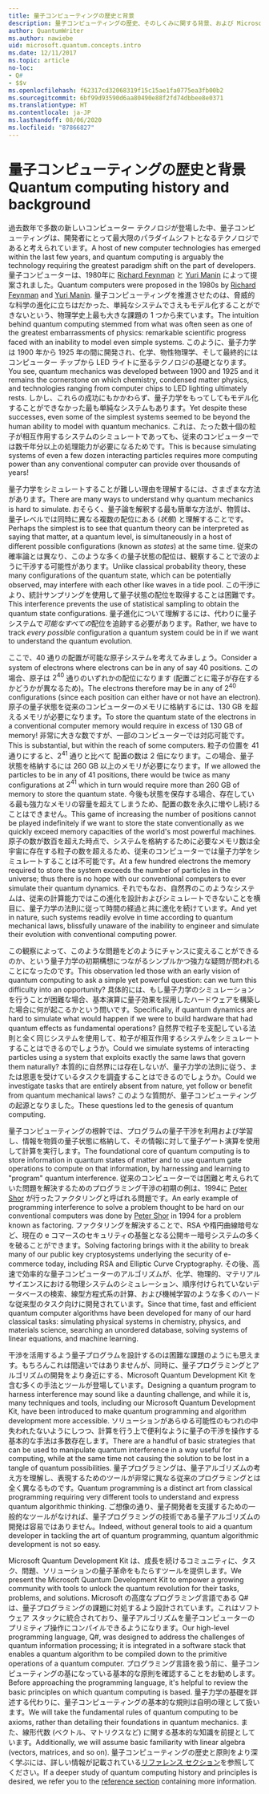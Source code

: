 ```yaml
---
title: 量子コンピューティングの歴史と背景
description: 量子コンピューティングの歴史、そのしくみに関する背景、および Microsoft Quantum Development Kit について説明します。
author: QuantumWriter
ms.author: nawiebe
uid: microsoft.quantum.concepts.intro
ms.date: 12/11/2017
ms.topic: article
no-loc:
- Q#
- $$v
ms.openlocfilehash: f62317cd32068319f15c15ae1fa0775ea3fb00b2
ms.sourcegitcommit: 6bf99d93590d6aa80490e88f2fd74dbbee8e0371
ms.translationtype: HT
ms.contentlocale: ja-JP
ms.lasthandoff: 08/06/2020
ms.locfileid: "87866827"
---
```

# <a name="quantum-computing-history-and-background"></a><span data-ttu-id="289af-103">量子コンピューティングの歴史と背景</span><span class="sxs-lookup"><span data-stu-id="289af-103">Quantum computing history and background</span></span>

<span data-ttu-id="289af-104">過去数年で多数の新しいコンピューター テクノロジが登場した中、量子コンピューティングは、開発者にとって最大限のパラダイムシフトとなるテクノロジであると考えられています。</span><span class="sxs-lookup"><span data-stu-id="289af-104">A host of new computer technologies has emerged within the last few years, and quantum computing is arguably the technology requiring the greatest paradigm shift on the part of developers.</span></span>  <span data-ttu-id="289af-105">量子コンピューターは、1980年に [Richard Feynman](https://en.wikipedia.org/wiki/Richard_Feynman) と [Yuri Manin](https://en.wikipedia.org/wiki/Yuri_Manin) によって提案されました。</span><span class="sxs-lookup"><span data-stu-id="289af-105">Quantum computers were proposed in the 1980s by [Richard Feynman](https://en.wikipedia.org/wiki/Richard_Feynman) and [Yuri Manin](https://en.wikipedia.org/wiki/Yuri_Manin).</span></span>  <span data-ttu-id="289af-106">量子コンピューティングを推進させたのは、脅威的な科学の進化に立ちはだかった、単純なシステムでさえもモデル化することができないという、物理学史上最も大きな課題の 1 つから来ています。</span><span class="sxs-lookup"><span data-stu-id="289af-106">The intuition behind quantum computing stemmed from what was often seen as one of the greatest embarrassments of physics: remarkable scientific progress faced with an inability to model even simple systems.</span></span> <span data-ttu-id="289af-107">このように、量子力学は 1900 年から 1925 年の間に開発され、化学、物性物理学、そして最終的にはコンピューター チップから LED ライトに至るテクノロジの基礎となります。</span><span class="sxs-lookup"><span data-stu-id="289af-107">You see, quantum mechanics was developed between 1900 and 1925 and it remains the cornerstone on which chemistry, condensed matter physics, and technologies ranging from computer chips to LED lighting ultimately rests.</span></span>  <span data-ttu-id="289af-108">しかし、これらの成功にもかかわらず、量子力学をもってしてもモデル化することができなかった最も単純なシステムもあります。</span><span class="sxs-lookup"><span data-stu-id="289af-108">Yet despite these successes, even some of the simplest systems seemed to be beyond the human ability to model with quantum mechanics.</span></span>  <span data-ttu-id="289af-109">これは、たった数十個の粒子が相互作用するシステムのシミュレートであっても、従来のコンピューターでは数千年分以上の処理能力が必要になるためです。</span><span class="sxs-lookup"><span data-stu-id="289af-109">This is because simulating systems of even a few dozen interacting particles requires more computing power than any conventional computer can provide over thousands of years!</span></span>

<span data-ttu-id="289af-110">量子力学をシミュレートすることが難しい理由を理解するには、さまざまな方法があります。</span><span class="sxs-lookup"><span data-stu-id="289af-110">There are many ways to understand why quantum mechanics is hard to simulate.</span></span>  <span data-ttu-id="289af-111">おそらく、量子論を解釈する最も簡単な方法が、物質は、量子レベルでは同時に異なる複数の配位にある (*状態*) と理解することです。</span><span class="sxs-lookup"><span data-stu-id="289af-111">Perhaps the simplest is to see that quantum theory can be interpreted as saying that matter, at a quantum level, is simultaneously in a host of different possible configurations (known as *states*) at the same time.</span></span>  <span data-ttu-id="289af-112">従来の確率論とは異なり、このような多くの量子状態の配位は、観察することで波のように干渉する可能性があります。</span><span class="sxs-lookup"><span data-stu-id="289af-112">Unlike classical probability theory, these many configurations of the quantum state, which can be potentially observed, may interfere with each other like waves in a tide pool.</span></span>  <span data-ttu-id="289af-113">この干渉により、統計サンプリングを使用して量子状態の配位を取得することは困難です。</span><span class="sxs-lookup"><span data-stu-id="289af-113">This interference prevents the use of statistical sampling to obtain the quantum state configurations.</span></span>  <span data-ttu-id="289af-114">量子進化について理解するには、代わりに量子システムで*可能なすべての*配位を追跡する必要があります。</span><span class="sxs-lookup"><span data-stu-id="289af-114">Rather, we have to track *every possible* configuration a quantum system could be in if we want to understand the quantum evolution.</span></span>  

<span data-ttu-id="289af-115">ここで、$40$ 通りの配置が可能な原子システムを考えてみましょう。</span><span class="sxs-lookup"><span data-stu-id="289af-115">Consider a system of electrons where electrons can be in any of say $40$ positions.</span></span>  <span data-ttu-id="289af-116">この場合、原子は $2^{40}$ 通りのいずれかの配位になります (配置ごとに電子が存在するかどうかが異なるため)。</span><span class="sxs-lookup"><span data-stu-id="289af-116">The electrons therefore may be in any of $2^{40}$ configurations (since each position can either have or not have an electron).</span></span> <span data-ttu-id="289af-117">原子の量子状態を従来のコンピューターのメモリに格納するには、$130$ GB を超えるメモリが必要になります。</span><span class="sxs-lookup"><span data-stu-id="289af-117">To store the quantum state of the electrons in a conventional computer memory would require in excess of $130$ GB of memory!</span></span>  <span data-ttu-id="289af-118">非常に大きな数ですが、一部のコンピューターでは対応可能です。</span><span class="sxs-lookup"><span data-stu-id="289af-118">This is substantial, but within the reach of some computers.</span></span>  <span data-ttu-id="289af-119">粒子の位置を $41$ 通りにすると、$2^{41}$ 通りと比べて 配置の数は 2 倍になります。この場合、量子状態を格納するには $260$ GB 以上のメモリが必要になります。</span><span class="sxs-lookup"><span data-stu-id="289af-119">If we allowed the particles to be in any of $41$ positions, there would be twice as many configurations at $2^{41}$ which in turn would require more than $260$ GB of memory to store the quantum state.</span></span> <span data-ttu-id="289af-120">今後も状態を保存する場合、存在している最も強力なメモリの容量を超えてしまうため、配置の数を永久に増やし続けることはできません。</span><span class="sxs-lookup"><span data-stu-id="289af-120">This game of increasing the number of positions cannot be played indefinitely if we want to store the state conventionally as we quickly exceed memory capacities of the world's most powerful machines.</span></span>  <span data-ttu-id="289af-121">原子の数が数百を超えた時点で、システムを格納するために必要なメモリ数は全宇宙に存在する粒子の数を超えるため、従来のコンピューターでは量子力学をシミュレートすることは不可能です。</span><span class="sxs-lookup"><span data-stu-id="289af-121">At a few hundred electrons the memory required to store the system exceeds the number of particles in the universe; thus there is no hope with our conventional computers to ever simulate their quantum dynamics.</span></span> <span data-ttu-id="289af-122">それでもなお、自然界のこのようなシステムは、従来の計算能力ではこの進化を設計およびシミュレートできないことを横目に、量子力学の法則に従って時間の経過と共に進化を続けています。</span><span class="sxs-lookup"><span data-stu-id="289af-122">And yet in nature, such systems readily evolve in time according to quantum mechanical laws, blissfully unaware of the inability to engineer and simulate their evolution with conventional computing power.</span></span>

<span data-ttu-id="289af-123">この観察によって、このような問題をどのようにチャンスに変えることができるのか、という量子力学の初期構想につながるシンプルかつ強力な疑問が問われることになったのです。</span><span class="sxs-lookup"><span data-stu-id="289af-123">This observation led those with an early vision of quantum computing to ask a simple yet powerful question: can we turn this difficulty into an opportunity?</span></span>  <span data-ttu-id="289af-124">具体的には、もし量子力学のシミュレーションを行うことが困難な場合、基本演算に量子効果を採用したハードウェアを構築した場合に何が起こるかという問いです。</span><span class="sxs-lookup"><span data-stu-id="289af-124">Specifically, if quantum dynamics are hard to simulate what would happen if we were to build hardware that had quantum effects as fundamental operations?</span></span>  <span data-ttu-id="289af-125">自然界で粒子を支配している法則と全く同じシステムを使用して、粒子が相互作用するシステムをシミュレートすることはできるのでしょうか。</span><span class="sxs-lookup"><span data-stu-id="289af-125">Could we simulate systems of interacting particles using a system that exploits exactly the same laws that govern them naturally?</span></span> <span data-ttu-id="289af-126">本質的に自然界には存在しないが、量子力学の法則に従う、または恩恵を受けているタスクを調査することはできるのでしょうか。</span><span class="sxs-lookup"><span data-stu-id="289af-126">Could we investigate tasks that are entirely absent from nature, yet follow or benefit from quantum mechanical laws?</span></span>  <span data-ttu-id="289af-127">このような質問が、量子コンピューティングの起源となりました。</span><span class="sxs-lookup"><span data-stu-id="289af-127">These questions led to the genesis of quantum computing.</span></span>

<span data-ttu-id="289af-128">量子コンピューティングの根幹では、プログラムの量子干渉を利用および学習し、情報を物質の量子状態に格納して、その情報に対して量子ゲート演算を使用して計算を実行します。</span><span class="sxs-lookup"><span data-stu-id="289af-128">The foundational core of quantum computing is to store information in quantum states of matter and to use quantum gate operations to compute on that information, by harnessing and learning to "program" quantum interference.</span></span>  <span data-ttu-id="289af-129">従来のコンピューターでは困難と考えられていた問題を解決するためのプログラミング干渉の初期の例は、1994に [Peter Shor](https://en.wikipedia.org/wiki/Peter_Shor) が行ったファクタリングと呼ばれる問題です。</span><span class="sxs-lookup"><span data-stu-id="289af-129">An early example of programming interference to solve a problem thought to be hard on our conventional computers was done by [Peter Shor](https://en.wikipedia.org/wiki/Peter_Shor) in 1994 for a problem known as factoring.</span></span>  <span data-ttu-id="289af-130">ファクタリングを解決することで、RSA や楕円曲線暗号など、現在の e コマースのセキュリティの基盤となる公開キー暗号システムの多くを破ることができます。</span><span class="sxs-lookup"><span data-stu-id="289af-130">Solving factoring brings with it the ability to break many of our public key cryptosystems underlying the security of e-commerce today, including RSA and Elliptic Curve Cryptography.</span></span>  <span data-ttu-id="289af-131">その後、高速で効率的な量子コンピューターのアルゴリズムが、化学、物理的、マテリアルサイエンスにおける物理システムのシミュレーション、順序付けられていないデータベースの検索、線型方程式系の計算、および機械学習のような多くのハードな従来型のタスク向けに開発されています。</span><span class="sxs-lookup"><span data-stu-id="289af-131">Since that time, fast and efficient quantum computer algorithms have been developed for many of our hard classical tasks: simulating physical systems in chemistry, physics, and materials science, searching an unordered database, solving systems of linear equations, and machine learning.</span></span>

<span data-ttu-id="289af-132">干渉を活用するよう量子プログラムを設計するのは困難な課題のようにも思えます。もちろんこれは間違いではありませんが、同時に、量子プログラミングとアルゴリズムの開発をより身近にする、Microsoft Quantum Development Kit を含む多くの手法とツールが登場しています。</span><span class="sxs-lookup"><span data-stu-id="289af-132">Designing a quantum program to harness interference may sound like a daunting challenge, and while it is, many techniques and tools, including our Microsoft Quantum Development Kit, have been introduced to make quantum programming and algorithm development more accessible.</span></span> <span data-ttu-id="289af-133">ソリューションがあらゆる可能性のもつれの中失われたないようにしつつ、計算を行う上で便利なように量子の干渉を操作する基本的な手法は多数存在します。</span><span class="sxs-lookup"><span data-stu-id="289af-133">There are a handful of basic strategies that can be used to manipulate quantum interference in a way useful for computing, while at the same time not causing the solution to be lost in a tangle of quantum possibilities.</span></span> <span data-ttu-id="289af-134">量子プログラミングは、量子アルゴリズムの考え方を理解し、表現するためのツールが非常に異なる従来のプログラミングとは全く異なるものです。</span><span class="sxs-lookup"><span data-stu-id="289af-134">Quantum programming is a distinct art from classical programming requiring very different tools to understand and express quantum algorithmic thinking.</span></span> <span data-ttu-id="289af-135">ご想像の通り、量子開発者を支援するための一般的なツールがなければ、量子プログラミングの技術である量子アルゴリズムの開発は容易ではありません。</span><span class="sxs-lookup"><span data-stu-id="289af-135">Indeed, without general tools to aid a quantum developer in tackling the art of quantum programming, quantum algorithmic development is not so easy.</span></span>

<span data-ttu-id="289af-136">Microsoft Quantum Development Kit は、成長を続けるコミュニティに、タスク、問題、ソリューションの量子革命をもたらすツールを提供します。</span><span class="sxs-lookup"><span data-stu-id="289af-136">We present the Microsoft Quantum Development Kit to empower a growing community with tools to unlock the quantum revolution for their tasks, problems, and solutions.</span></span> <span data-ttu-id="289af-137">Microsoft の高度なプログラミング言語である Q# は、量子プログラミングの課題に対処するよう設計されています。これはソフトウェア スタックに統合されており、量子アルゴリズムを量子コンピューターのプリミティブ操作にコンパイルできるようになります。</span><span class="sxs-lookup"><span data-stu-id="289af-137">Our high-level programming language, Q#, was designed to address the challenges of quantum information processing; it is integrated in a software stack that enables a quantum algorithm to be compiled down to the primitive operations of a quantum computer.</span></span>  <span data-ttu-id="289af-138">プログラミング言語を扱う前に、量子コンピューティングの基になっている基本的な原則を確認することをお勧めします。</span><span class="sxs-lookup"><span data-stu-id="289af-138">Before approaching the programming language, it's helpful to review the basic principles on which quantum computing is based.</span></span> <span data-ttu-id="289af-139">量子力学の基礎を詳述する代わりに、量子コンピューティングの基本的な規則は自明の理として扱います。</span><span class="sxs-lookup"><span data-stu-id="289af-139">We will take the fundamental rules of quantum computing to be axioms, rather than detailing their foundations in quantum mechanics.</span></span> <span data-ttu-id="289af-140">また、線形代数 (ベクトル、マトリクスなど) に関する基本的な知識を前提としています。</span><span class="sxs-lookup"><span data-stu-id="289af-140">Additionally, we will assume basic familiarity with linear algebra (vectors, matrices, and so on).</span></span> <span data-ttu-id="289af-141">量子コンピューティングの歴史と原則をより深く学ぶには、詳しい情報が記載されている[リファレンス セクション](xref:microsoft.quantum.more-information)を参照してください。</span><span class="sxs-lookup"><span data-stu-id="289af-141">If a deeper study of quantum computing history and principles is desired, we refer you to the  [reference section](xref:microsoft.quantum.more-information) containing more information.</span></span>
